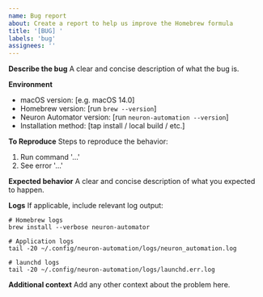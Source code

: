 ```yaml
---
name: Bug report
about: Create a report to help us improve the Homebrew formula
title: '[BUG] '
labels: 'bug'
assignees: ''
---
```


**Describe the bug**
A clear and concise description of what the bug is.

**Environment**
- macOS version: [e.g. macOS 14.0]
- Homebrew version: [run `brew --version`]
- Neuron Automator version: [run `neuron-automation --version`]
- Installation method: [tap install / local build / etc.]

**To Reproduce**
Steps to reproduce the behavior:
1. Run command '...'
2. See error '...'

**Expected behavior**
A clear and concise description of what you expected to happen.

**Logs**
If applicable, include relevant log output:
```
# Homebrew logs
brew install --verbose neuron-automator

# Application logs  
tail -20 ~/.config/neuron-automation/logs/neuron_automation.log

# launchd logs
tail -20 ~/.config/neuron-automation/logs/launchd.err.log
```

**Additional context**
Add any other context about the problem here.